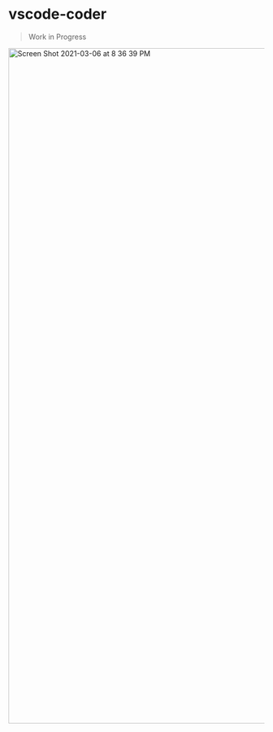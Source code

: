 # vscode-coder

> Work in Progress

<img width="1327" alt="Screen Shot 2021-03-06 at 8 36 39 PM" src="https://user-images.githubusercontent.com/7585078/110227221-b2485100-7ebb-11eb-9be2-19a7b0668de7.png">
